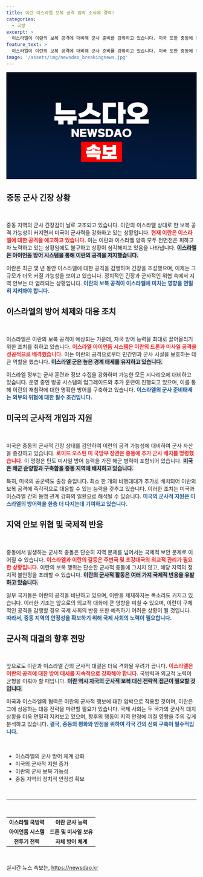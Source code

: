 ```yaml
---
title: 이란 이스라엘 보복 공격 임박 소식에 경악!
categories:
  - 국방
excerpt: >
  이스라엘이 이란의 보복 공격에 대비해 군사 준비를 강화하고 있습니다. 미국 또한 중동에 전투기와 군함을 추가 배치하며 상황을 주시 중. 이번 공격이 지난 4월보다 더 큰 규모가 될 가능성도 제기되고 있어 긴장감이 고조되고 있습니다.
feature_text: >
  이스라엘이 이란의 보복 공격에 대비해 군사 준비를 강화하고 있습니다. 미국 또한 중동에 전투기와 군함을 추가 배치하며 상황을 주시 중. 이번 공격이 지난 4월보다 더 큰 규모가 될 가능성도 제기되고 있어 긴장감이 고조되고 있습니다.
image: '/assets/img/newsdao_breakingnews.jpg'
---
```


<p><img src="/assets/img/newsdao_breakingnews.jpg" alt="cryptoinkorea 속보" /></p>

<h2 data-ke-size="size26">중동 군사 긴장 상황</h2>

<p data-ke-size="size16">&nbsp;</p>

<p>중동 지역의 군사 긴장감이 날로 고조되고 있습니다. 이란의 이스라엘 상대로 한 보복 공격 가능성이 커지면서 미국이 군사력을 강화하고 있는 상황입니다. <b><span style="color: #ee2323;">현재 이란은 이스라엘에 대한 공격을 예고하고 있습니다.</span></b> 이는 이란과 이스라엘 양측 모두 전면전은 피하고자 노력하고 있는 상황임에도 불구하고 상황이 심각해지고 있음을 나타냅니다. <b><span style="background-color: #21538527;">이스라엘은 아이언돔 방어 시스템을 통해 이란의 공격을 저지했습니다.</span></b> </p>

<p>이란은 최근 몇 년 동안 이스라엘에 대한 공격을 감행하며 긴장을 조성했으며, 이제는 그 규모가 더욱 커질 가능성을 보이고 있습니다. 정치적인 긴장과 군사적인 위협 속에서 지역 안보는 더 염려되는 상황입니다. <b><span style="color: #1a5490;">이란의 보복 공격이 이스라엘에 미치는 영향을 면밀히 지켜봐야 합니다.</span></b></p>

<h2 data-ke-size="size26">이스라엘의 방어 체제와 대응 조치</h2>

<p data-ke-size="size16">&nbsp;</p>

<p>이스라엘은 이란의 보복 공격이 예상되는 가운데, 자국 방어 능력을 최대로 끌어올리기 위한 조치를 취하고 있습니다. <b><span style="color: #ee2323;">이스라엘 아이언돔 시스템은 이란의 드론과 미사일 공격을 성공적으로 배격했습니다.</span></b> 이는 이란의 공격으로부터 민간인과 군사 시설을 보호하는 데 큰 역할을 했습니다. <b><span style="background-color: #21538527;">이스라엘 군은 높은 경계 태세를 유지하고 있습니다.</span></b> </p>

<p>이스라엘 정부는 군사 훈련과 정보 수집을 강화하며 가능한 모든 시나리오에 대비하고 있습니다. 운영 중인 방공 시스템의 업그레이드와 추가 훈련이 진행되고 있으며, 이를 통해 이란의 재침략에 대한 명확한 방어를 구축하고 있습니다. <b><span style="color: #1a5490;">이스라엘의 군사 준비태세는 외부의 위협에 대한 필수 조건입니다.</span></b></p>

<h2 data-ke-size="size26">미국의 군사적 개입과 지원</h2>

<p data-ke-size="size16">&nbsp;</p>

<p>미국은 중동의 군사적 긴장 상태를 감안하여 이란의 공격 가능성에 대비하여 군사 자산을 증강하고 있습니다. <b><span style="color: #ee2323;">로이드 오스틴 미 국방부 장관은 중동에 추가 군사 배치를 명령했습니다.</span></b> 이 명령은 탄도 미사일 방어 능력을 가진 해군 병력이 포함되어 있습니다. <b><span style="background-color: #21538527;">미국은 해군 순양함과 구축함을 중동 지역에 배치하고 있습니다.</span></b> </p>

<p>특히, 미국의 공군력도 출장 중입니다. 최소 한 개의 비행대대가 추가로 배치되어 이란의 보복 공격에 즉각적으로 대응할 수 있는 능력을 갖추고 있습니다. 이러한 조치는 미국과 이스라엘 간의 동맹 관계 강화의 일환으로 해석될 수 있습니다. <b><span style="color: #1a5490;">미국의 군사적 지원은 이스라엘의 방어력을 한층 더 다지는데 기여하고 있습니다.</span></b></p>

<h2 data-ke-size="size26">지역 안보 위협 및 국제적 반응</h2>

<p data-ke-size="size16">&nbsp;</p>

<p>중동에서 발생하는 군사적 충돌은 단순히 지역 문제를 넘어서는 국제적 보안 문제로 이어질 수 있습니다. <b><span style="color: #ee2323;">이스라엘과 이란의 갈등은 주변국 및 초강대국의 외교적 관리가 필요한 상황입니다.</span></b> 이란의 보복 행위는 단순한 군사적 충돌에 그치지 않고, 해당 지역의 정치적 불안정을 초래할 수 있습니다. <b><span style="background-color: #21538527;">이란의 군사적 활동은 여러 가지 국제적 반응을 유발하고 있습니다.</span></b> </p>

<p>일부 국가들은 이란의 공격을 비난하고 있으며, 이란을 제재하자는 목소리도 커지고 있습니다. 이러한 기조는 앞으로의 외교적 대화에 큰 영향을 미칠 수 있으며, 이란이 구체적인 공격을 감행할 경우 국제 사회의 반응 또한 예측하기 어려운 상황이 될 것입니다. <b><span style="color: #1a5490;">따라서, 중동 지역의 안정성을 확보하기 위해 국제 사회의 노력이 필요합니다.</span></b></p>

<h2 data-ke-size="size26">군사적 대결의 향후 전망</h2>

<p data-ke-size="size16">&nbsp;</p>

<p>앞으로도 이란과 이스라엘 간의 군사적 대결은 더욱 격화될 우려가 큽니다. <b><span style="color: #ee2323;">이스라엘은 이란의 공격에 대한 방어 태세를 지속적으로 강화해야 합니다.</span></b> 국방력과 외교적 노력이 균형을 이뤄야 할 때입니다. <b><span style="background-color: #21538527;">이란 역시 자국의 군사적 보복 대신 전략적 접근이 필요할 것입니다.</span></b> </p>

<p>미국과 이스라엘의 협력은 이란의 군사적 행보에 대한 압박으로 작용할 것이며, 이란은 그에 상응하는 대응 전략을 마련할 필요가 있습니다. 국제 사회는 두 국가의 군사적 대치 상황을 더욱 면밀히 지켜보고 있으며, 향후의 행동이 지역 안정에 끼칠 영향을 주의 깊게 분석하고 있습니다. <b><span style="color: #1a5490;">결국, 중동의 평화와 안정을 위하여 각국 간의 신뢰 구축이 필수적입니다.</span></b></p>

<p data-ke-size="size16">&nbsp;</p>

<ul>
  <li>이스라엘의 군사 방어 체계 강화</li>
  <li>미국의 군사적 지원 증가</li>
  <li>이란의 군사 보복 가능성</li>
  <li>중동 지역의 정치적 안정성 확보</li>
</ul>

<p data-ke-size="size16">&nbsp;</p>

<hr style="border-top: 1px solid #ccc;">

<p data-ke-size="size16">&nbsp;</p>

<table>
  <tr>
    <td style="text-align: center; height: 17px;"><b>이스라엘 국방력</b></td>
    <td style="text-align: center; height: 17px;"><b>이란 군사 능력</b></td>
  </tr>
  <tr>
    <td style="text-align: center; height: 17px;"><b>아이언돔 시스템</b></td>
    <td style="text-align: center; height: 17px;"><b>드론 및 미사일 보유</b></td>
  </tr>
  <tr>
    <td style="text-align: center; height: 17px;"><b>전투기 전력</b></td>
    <td style="text-align: center; height: 17px;"><b>자체 방어 체계</b></td>
  </tr>
</table>

<p data-ke-size="size16">&nbsp;</p>
실시간 뉴스 속보는, <a href="https://newsdao.kr" rel="dofollow">https://newsdao.kr</a>


